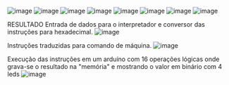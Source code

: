 ![image](https://github.com/m4Fagundes/ProjetoArduinoCompilador/assets/124789617/3e948426-f1d5-49f9-b5b7-db306309092e)
![image](https://github.com/m4Fagundes/ProjetoArduinoCompilador/assets/124789617/481358be-cb4b-41eb-aa3a-ca7a4f509c14)
![image](https://github.com/m4Fagundes/ProjetoArduinoCompilador/assets/124789617/600489ff-7b91-48f5-8160-233cab6383aa)
![image](https://github.com/m4Fagundes/ProjetoArduinoCompilador/assets/124789617/627672db-aa89-44e3-a698-8bade830e45f)
![image](https://github.com/m4Fagundes/ProjetoArduinoCompilador/assets/124789617/7cc73be7-3bb9-484f-901f-064c92ee78fb)
![image](https://github.com/m4Fagundes/ProjetoArduinoCompilador/assets/124789617/d435b3f2-013d-4568-a03a-913237e0a02f)
![image](https://github.com/m4Fagundes/ProjetoArduinoCompilador/assets/124789617/c5a21a1e-e5ca-47d8-9d5b-69b464540c8c)
![image](https://github.com/m4Fagundes/ProjetoArduinoCompilador/assets/124789617/ff245b91-b628-4c8c-a5b5-19dc2fa9f9fb)

RESULTADO
Entrada de dados para o interpretador e conversor das instruções para hexadecimal.
![image](https://github.com/m4Fagundes/ProjetoArduinoCompilador/assets/124789617/8339f526-1b3a-4d84-8b9b-87a4f6f70311)

Instruções traduzidas para comando de máquina.
![image](https://github.com/m4Fagundes/ProjetoArduinoCompilador/assets/124789617/0cfbae76-857e-434d-8039-213d6a81e173)

Execução das instruções em um arduíno com 16 operações lógicas onde grava-se o resultado na "memória" e mostrando o valor em binário com 4 leds
![image](https://github.com/m4Fagundes/ProjetoArduinoCompilador/assets/124789617/be61ef5d-c105-4b49-9cdc-326202bb2919)


